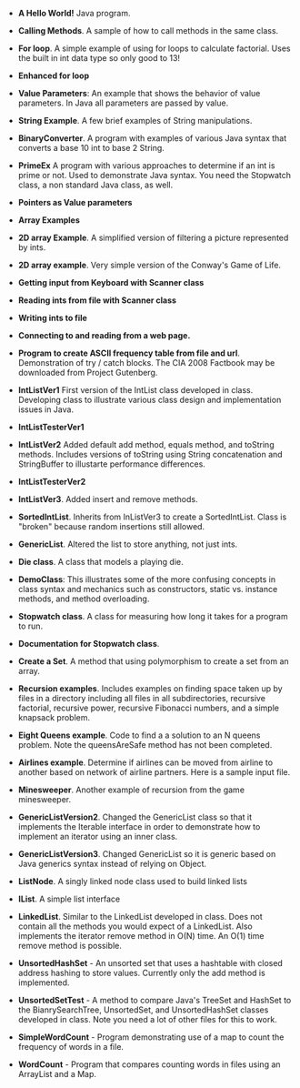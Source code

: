 - **A Hello World!** Java program.
- **Calling Methods**. A sample of how to call methods in the same class.
- **For loop**. A simple example of using for loops to calculate factorial. Uses the built in int data type so only good to 13!
- **Enhanced for loop**
- **Value Parameters**: An example that shows the behavior of value parameters. In Java all parameters are passed by value. 
- **String Example**. A few brief examples of String manipulations.
- **BinaryConverter**. A program with examples of various Java syntax that converts a base 10 int to base 2 String.
- **PrimeEx** A program with various approaches to determine if an int is prime or not. Used to demonstrate Java syntax. You need the Stopwatch class, a non standard Java class, as well.
- **Pointers as Value parameters**
- **Array Examples**
- **2D array Example**. A simplified version of filtering a picture represented by ints.
- **2D array example**. Very simple version of the Conway's Game of Life.
- **Getting input from Keyboard with Scanner class**
- **Reading ints from file with Scanner class**
- **Writing ints to file**
- **Connecting to and reading from a web page.**
- **Program to create ASCII frequency table from file and url**. Demonstration of try / catch blocks. The CIA 2008 Factbook may be downloaded from Project Gutenberg.
- **IntListVer1** First version of the IntList class developed in class. Developing class to illustrate various class design and implementation issues in Java.
- **IntListTesterVer1**
- **IntListVer2** Added default add method, equals method, and toString methods. Includes versions of toString using String concatenation and StringBuffer to illustarte performance differences.
- **IntListTesterVer2**
- **IntListVer3**. Added insert and remove methods.
- **SortedIntList**. Inherits from InListVer3 to create a SortedIntList. Class is "broken" because random insertions still allowed.
- **GenericList**. Altered the list to store anything, not just ints.
- **Die class**. A class that models a playing die.
- **DemoClass**: This illustrates some of the more confusing concepts in class syntax and mechanics such as constructors, static vs. instance methods, and method overloading. 
- **Stopwatch class**. A class for measuring how long it takes for a program to run.
- **Documentation for Stopwatch class**.
- **Create a Set**. A method that using polymorphism to create a set from an array.
- **Recursion examples**. Includes examples on finding space taken up by files in a directory including all files in all subdirectories, recursive factorial, recursive power, recursive Fibonacci numbers, and a simple knapsack problem.
- **Eight Queens example**. Code to find a a solution to an N queens problem. Note the queensAreSafe method has not been completed.
- **Airlines example**. Determine if airlines can be moved from airline to another based on network of airline partners. Here is a sample input file.
- **Minesweeper**. Another example of recursion from the game minesweeper.
- **GenericListVersion2**. Changed the GenericList class so that it implements the Iterable interface in order to demonstrate how to implement an iterator using an inner class.
- **GenericListVersion3**. Changed GenericList so it is generic based on Java generics syntax instead of relying on Object.
- **ListNode**. A singly linked node class used to build linked lists
- **IList**. A simple list interface
- **LinkedList**. Similar to the LinkedList developed in class. Does not contain all the methods you would expect of a LinkedList. Also implements the iterator remove method in O(N) time. An O(1) time remove method is possible.
- **UnsortedHashSet** - An unsorted set that uses a hashtable with closed address hashing to store values. Currently only the add method is implemented.
- **UnsortedSetTest** - A method to compare Java's TreeSet and HashSet to the BianrySearchTree, UnsortedSet, and UnsortedHashSet classes developed in class. Note you need a lot of other files for this to work.
- **SimpleWordCount** - Program demonstrating use of a map to count the frequency of words in a file.

- **WordCount** - Program  that compares counting words in files using an ArrayList and a Map.

 
